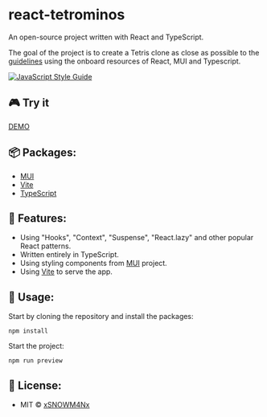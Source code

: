 # react-tetrominos
An open-source project written with React and TypeScript.

The goal of the project is to create a Tetris clone as close as possible to the [guidelines](https://tetris.wiki/Tetris_Guideline) using the onboard resources of React, MUI and Typescript.

[![JavaScript Style Guide](https://img.shields.io/badge/code_style-standard-brightgreen.svg)](https://standardjs.com)

## 🎮 Try it
[DEMO](https://xsnowm4nx.github.io/react-tetrominos/)

## 📦 Packages:
- [MUI](https://www.npmjs.com/package/@mui/material)
- [Vite](https://www.npmjs.com/package/vite)
- [TypeScript](https://www.npmjs.com/package/typescript)

## 🔮 Features:
- Using "Hooks", "Context", "Suspense", "React.lazy" and other popular React patterns.
- Written entirely in TypeScript.
- Using styling components from [MUI](https://mui.com/) project.
- Using [Vite](https://vitejs.dev/) to serve the app.

## 🔌 Usage:
Start by cloning the repository and install the packages:
```
npm install
```
Start the project:
```
npm run preview
```

## 📑 License:
- MIT © [xSNOWM4Nx](https://github.com/xSNOWM4Nx)

